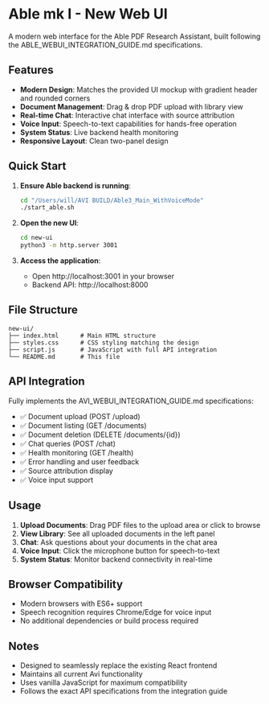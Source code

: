 # Able mk I - New Web UI

A modern web interface for the Able PDF Research Assistant, built following the ABLE_WEBUI_INTEGRATION_GUIDE.md specifications.

## Features

- **Modern Design**: Matches the provided UI mockup with gradient header and rounded corners
- **Document Management**: Drag & drop PDF upload with library view
- **Real-time Chat**: Interactive chat interface with source attribution
- **Voice Input**: Speech-to-text capabilities for hands-free operation
- **System Status**: Live backend health monitoring
- **Responsive Layout**: Clean two-panel design

## Quick Start

1. **Ensure Able backend is running**:
   ```bash
   cd "/Users/will/AVI BUILD/Able3_Main_WithVoiceMode"
   ./start_able.sh
   ```

2. **Open the new UI**:
   ```bash
   cd new-ui
   python3 -m http.server 3001
   ```

3. **Access the application**:
   - Open http://localhost:3001 in your browser
   - Backend API: http://localhost:8000

## File Structure

```
new-ui/
├── index.html      # Main HTML structure
├── styles.css      # CSS styling matching the design
├── script.js       # JavaScript with full API integration
└── README.md       # This file
```

## API Integration

Fully implements the AVI_WEBUI_INTEGRATION_GUIDE.md specifications:

- ✅ Document upload (POST /upload)
- ✅ Document listing (GET /documents)  
- ✅ Document deletion (DELETE /documents/{id})
- ✅ Chat queries (POST /chat)
- ✅ Health monitoring (GET /health)
- ✅ Error handling and user feedback
- ✅ Source attribution display
- ✅ Voice input support

## Usage

1. **Upload Documents**: Drag PDF files to the upload area or click to browse
2. **View Library**: See all uploaded documents in the left panel
3. **Chat**: Ask questions about your documents in the chat area
4. **Voice Input**: Click the microphone button for speech-to-text
5. **System Status**: Monitor backend connectivity in real-time

## Browser Compatibility

- Modern browsers with ES6+ support
- Speech recognition requires Chrome/Edge for voice input
- No additional dependencies or build process required

## Notes

- Designed to seamlessly replace the existing React frontend
- Maintains all current Avi functionality
- Uses vanilla JavaScript for maximum compatibility
- Follows the exact API specifications from the integration guide